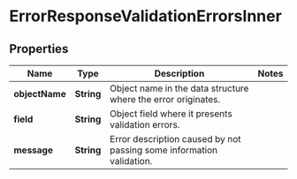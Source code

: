 

# ErrorResponseValidationErrorsInner


## Properties

| Name | Type | Description | Notes |
|------------ | ------------- | ------------- | -------------|
|**objectName** | **String** | Object name in the data structure where the error originates. |  |
|**field** | **String** | Object field where it presents validation errors. |  |
|**message** | **String** | Error description caused by not passing some information validation. |  |



